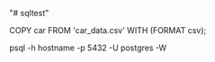 "# sqltest" 


COPY car FROM 'car_data.csv' WITH (FORMAT csv);


psql -h hostname -p 5432 -U postgres -W
